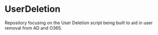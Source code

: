 # UserDeletion

Repository focusing on the User Deletion script being built to aid in user removal from AD and O365.
